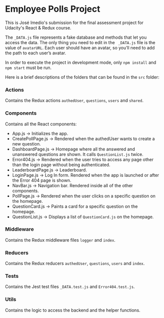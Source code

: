 # Employee Polls Project

This is José Imedio's submission for the final assessment project for Udacity's React & Redux course.

The `_DATA.js` file represents a fake database and methods that let you access the data. The only thing you need to edit in the ` _DATA.js` file is the value of `avatarURL`. Each user should have an avatar, so you’ll need to add the path to each user’s avatar.

In order to execute the project in development mode, only `npm install` and `npm start` must be run.

Here is a brief descriptions of the folders that can be found in the `src` folder:

### Actions

Contains the Redux actions `authedUser`, `questions`, `users` and `shared`.

### Components

Contains all the React components:
- App.js              -> Initializes the app.
- CreatePollPage.js   -> Rendered when the authedUser wants to create a new question.
- DashboardPage.js    -> Homepage where all the answered and unanswered questions are shown. It calls `QuestionList.js` twice.
- Error404.js         -> Rendered when the user tries to access any page other than the login page without being authenticated.
- LeaderboardPage.js  -> Leaderboard.
- LoginPage.js        -> Log In form. Rendered when the app is launched or after the Error 404 page is shown.
- NavBar.js           -> Navigation bar. Rendered inside all of the other components.
- PollPage.js         -> Rendered when the user clicks on a specific question on the homepage. 
- QuestionCard.js     -> Paints a card for a specific question on the homepage.
- QuestionList.js     -> Displays a list of `QuestionCard.js` on the homepage.

### Middleware

Contains the Redux middleware files `logger` and `index`.

### Reducers

Contains the Redux reducers `authedUser`, `questions`, `users` and `index`.

### Tests

Contains the Jest test files `_DATA.test.js` and `Error404.test.js`.

### Utils

Contains the logic to access the backend and the helper functions.